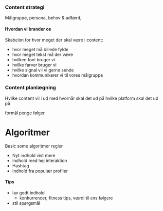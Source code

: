 

### Content strategi
Målgruppe, persona, behov & adfærd, 


#### Hvordan vi brander os
Skabelon for hvor meget der skal være i content:
- hvor meget må billede fylde
- hvor meget tekst må der være
- hvilken font bruger vi
- hvilke farver bruger vi
- hvilke signal vil vi gerne sende
- hvordan kommunikerer vi til vores målgruppe


### Content planlægning
Hvilke content vil i ud med
hvornår skal det ud
på hvilke platform skal det ud på

formål
penge
følger



# Algoritmer
Basic some algoritmer regler
- Nyt indhold vist mere
- Indhold med høj interaktion
- Hashtag
- Indhold fra populær profiler

#### Tips 
- lav godt indhold
	- konkurrencer, fitness tips, værdi til ens følgere
- stil spørgsmål
